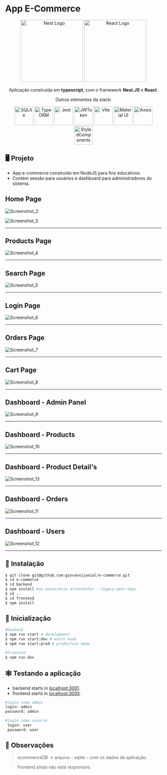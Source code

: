 # App E-Commerce

<p align="center">
  	<a href="http://nestjs.com/" target="blank"><img src="https://nestjs.com/img/logo-small.svg" width="200" alt="Nest Logo" /></a>
	<a href="https://pt-br.reactjs.org/" target="blank"><img src="https://upload.wikimedia.org/wikipedia/commons/a/a7/React-icon.svg" width="200" alt="React Logo" /></a>
</p>
<p align="center">Aplicação construída em <b>typescript</b>, com o framework <b>Nest.JS</b> e <b>React</b>.</p>
<p align="center">Outros elementos da stack:</p>
<p align="center">
    <img src="https://www.vectorlogo.zone/logos/sqlite/sqlite-icon.svg" width="60" 	alt="SQLite"  title="SQLite3"/>
    <img src="https://user-images.githubusercontent.com/30929568/119165576-42d60c80-ba7b-11eb-95ce-c61b12a97edf.png" width="60" alt="TypeORM" title="TypeORM" />
    <img src="https://miro.medium.com/max/1200/1*RQwRLQ0yyCvYmRn_Nst5yg.png" width="60"  alt="Jest" title="Jest" />
    <img src="https://jwt.io/img/pic_logo.svg" width="60" alt="JWToken" title="JWToken" />
    <img src="https://vitejs.dev/logo-with-shadow.png" width="60" alt="Vite" title="Vite"  />
    <img src="https://camo.githubusercontent.com/306dedb9426f1d93a981d305a0a18164932ece8dca4d5fd820b1d3c36625b218/68747470733a2f2f6d75692e636f6d2f7374617469632f6c6f676f2e737667" width="60" alt="Material UI"  title="Material UI"/>
    <img src="https://user-images.githubusercontent.com/8939680/57233882-20344080-6fe5-11e9-9086-d20a955bed59.png" width="60"  alt="Axios" title="Axios" />
    <img src="https://styled-components.com/logo.png" width="60" alt="StyledComponents" title="Styled Components"  />
</p>

 
## :desktop_computer: Projeto

- App e-commerce construído em NodeJS para fins educativos.
- Contém sessão para usuários e dashboard para administradores do sistema.


## Home Page
![Screenshot_2](https://user-images.githubusercontent.com/101146139/180884538-c99132a3-c06c-4a70-94bb-c88310a774db.png)

![Screenshot_3](https://user-images.githubusercontent.com/101146139/180884895-65653f5e-ad7e-4e38-aa9c-0837af9b8f2b.png)

---

## Products Page

![Screenshot_4](https://user-images.githubusercontent.com/101146139/180884993-a902f0d1-7704-4d48-889b-0c4efd8c205d.png)

---

## Search Page

![Screenshot_5](https://user-images.githubusercontent.com/101146139/180885173-9bab77ad-2737-4f9f-af10-2ab876358f4d.png)

---

## Login Page

![Screenshot_6](https://user-images.githubusercontent.com/101146139/180885174-8ba9c739-2dbf-4730-8c8e-8677568a6a13.png)

---

## Orders Page

![Screenshot_7](https://user-images.githubusercontent.com/101146139/180885175-93454c19-a1bc-45ea-82b8-36620fb8c274.png)

---

## Cart Page

![Screenshot_8](https://user-images.githubusercontent.com/101146139/180885158-3a37585b-1eb9-4a91-9c21-481727f9ad9a.png)

---

## Dashboard - Admin Panel

![Screenshot_9](https://user-images.githubusercontent.com/101146139/180885166-b9a387c4-266d-40f0-9922-dd47fd638c71.png)

---

## Dashboard - Products

![Screenshot_10](https://user-images.githubusercontent.com/101146139/180885168-d8503718-0d2f-434a-a9fd-d6833de3f749.png)

---

## Dashboard - Product Detail's

![Screenshot_13](https://user-images.githubusercontent.com/101146139/180885172-f9fb6ab6-5b62-4f43-9c92-7c4517513857.png)

---

## Dashboard - Orders

![Screenshot_11](https://user-images.githubusercontent.com/101146139/180885169-b3e7af4e-12c6-4dde-a514-d40b0ea094f2.png)

---

## Dashboard - Users

![Screenshot_12](https://user-images.githubusercontent.com/101146139/180885171-7c87bb88-2a20-464b-bd7b-ce23f2f506f6.png)

---

## :floppy_disk: Instalação

```bash
$ git clone git@github.com:giovannijanial/e-commerce.git
$ cd e-commerce
$ cd backend
$ npm install #se necessário acrescentar --legacy-peer-deps
$ cd ..
$ cd frontend
$ npm install
```

## :rocket: Inicialização

```bash
#backend
$ npm run start # development
$ npm run start:dev # watch mode
$ npm run start:prod # production mode

#frontend
$ npm run dev
 ```

##  :spider_web: Testando a aplicação

- backend starts in [localhost:3001](http://localhost:3001/).
- frontend starts in [localhost:3000](http://localhost:3000/).

```bash
#login como admin
login: admin
password: admin
```

 ```bash
 #login como usuário
  login: user
  password: user
 ```

## :memo: Observações

> ecommerceDB -> arquivo - sqlite - com os dados da aplicação.

> frontend ainda não está responsivo.
